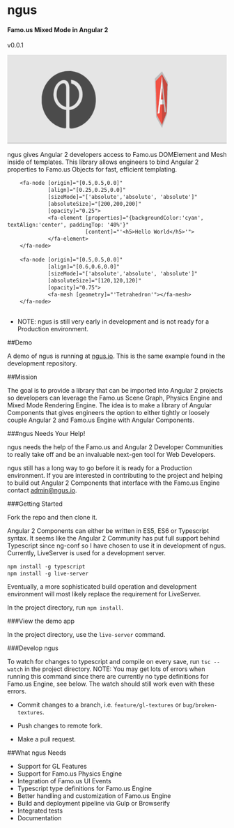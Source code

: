 # ngus

#### Famo.us Mixed Mode in Angular 2

v0.0.1

![alt text](screenshots/ngus.gif "Famo.us DOMElement and Mesh in a Mixed Mode Scene")

ngus gives Angular 2 developers access to Famo.us DOMElement and Mesh inside of templates. This library allows engineers to bind Angular 2 properties to Famo.us Objects for fast, efficient templating.


```
    <fa-node [origin]="[0.5,0.5,0.0]"
             [align]="[0.25,0.25,0.0]"
             [sizeMode]="['absolute','absolute', 'absolute']"
             [absoluteSize]="[200,200,200]"
             [opacity]="0.25">
             <fa-element [properties]="{backgroundColor:'cyan', textAlign:'center', paddingTop: '40%'}"
                         [content]="'<h5>Hello World</h5>'">
             </fa-element>
    </fa-node>

    <fa-node [origin]="[0.5,0.5,0.0]"
             [align]="[0.6,0.6,0.0]"
             [sizeMode]="['absolute','absolute', 'absolute']"
             [absoluteSize]="[120,120,120]"
             [opacity]="0.75">
             <fa-mesh [geometry]="'Tetrahedron'"></fa-mesh>
    </fa-node>


```

* NOTE: ngus is still very early in development and is not ready for a Production environment.

##Demo

A demo of ngus is running at [ngus.io](http://ngus.io). This is the same example found in the development repository.

##Mission

The goal is to provide a library that can be imported into Angular 2 projects so developers can leverage the Famo.us Scene Graph, Physics Engine and Mixed Mode Rendering Engine. The idea is to make a library of Angular Components that gives engineers the option to either tightly or loosely couple Angular 2 and Famo.us Engine with Angular Components.  

###ngus Needs Your Help!

ngus needs the help of the Famo.us and Angular 2 Developer Communities to really take off and be an invaluable next-gen tool for Web Developers.

ngus still has a long way to go before it is ready for a Production environment. If you are interested in contributing to the project and helping to build out Angular 2 Components that interface with the Famo.us Engine contact <admin@ngus.io>.


###Getting Started

Fork the repo and then clone it.

Angular 2 Components can either be written in ES5, ES6 or Typescript syntax. It seems like the Angular 2 Community has put full support behind Typescript since ng-conf so I have chosen to use it in development of ngus. Currently, LiveServer is used for a development server.

```
npm install -g typescript
npm install -g live-server

```

Eventually, a more sophisticated build operation and development environment will most likely replace the requirement for LiveServer.

In the project directory, run `npm install`.

###View the demo app

In the project directory, use the `live-server` command.


###Develop ngus

To watch for changes to typescript and compile on every save, run `tsc --watch` in the project directory. NOTE: You may get lots of errors when running this command since there are currently no type definitions for Famo.us Engine, see below. The watch should still work even with these errors.

* Commit changes to a branch, i.e. `feature/gl-textures` or `bug/broken-textures`.

* Push changes to remote fork.

* Make a pull request.


##What ngus Needs

* Support for GL Features
* Support for Famo.us Physics Engine
* Integration of Famo.us UI Events
* Typescript type definitions for Famo.us Engine
* Better handling and customization of Famo.us Engine
* Build and deployment pipeline via Gulp or Browserify
* Integrated tests
* Documentation
